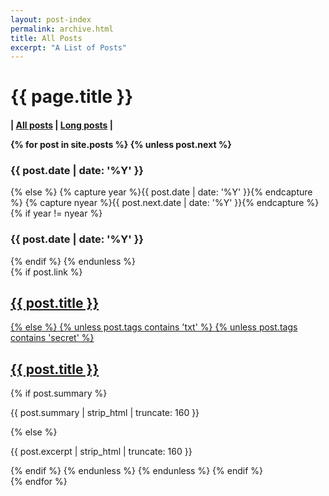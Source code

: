 ```yaml
---
layout: post-index
permalink: archive.html
title: All Posts
excerpt: "A List of Posts"
---
```


<div id="index">
<h1>{{ page.title }}</h1>

<h4>| <a href="archive.html">All posts</a> | <a href="tldr.html">Long posts</a> |</h>

{% for post in site.posts  %}
{% unless post.next %}
<h3>{{ post.date | date: '%Y' }}</h3>
{% else %}
{% capture year %}{{ post.date | date: '%Y' }}{% endcapture %}
{% capture nyear %}{{ post.next.date | date: '%Y' }}{% endcapture %}
{% if year != nyear %}
<h3>{{ post.date | date: '%Y' }}</h3>
{% endif %}
{% endunless %}
<article>
{% if post.link %}
<h2 class="link-post"><a href="{{ post.url | remove_first:'/'}}" title="{{ post.title }}">{{ post.title }}</a> <a href="{{ post.link }}" target="_blank" title="{{ post.title }}"><i class="fa fa-link"></i></h2>
{% else %}
{% unless post.tags contains 'txt' %}
{% unless post.tags contains 'secret' %}
<h2><a href="{{ post.url | remove_first:'/'}}" title="{{ post.title }}">{{ post.title }}</a></h2>
{% if post.summary %}
<p>{{ post.summary | strip_html | truncate: 160 }}</p>
{% else %}
<p>{{ post.excerpt | strip_html | truncate: 160 }}</p>
{% endif %}
{% endunless %}
{% endunless %}
{% endif %}
</article>
{% endfor %}
</div><!-- /#index -->
